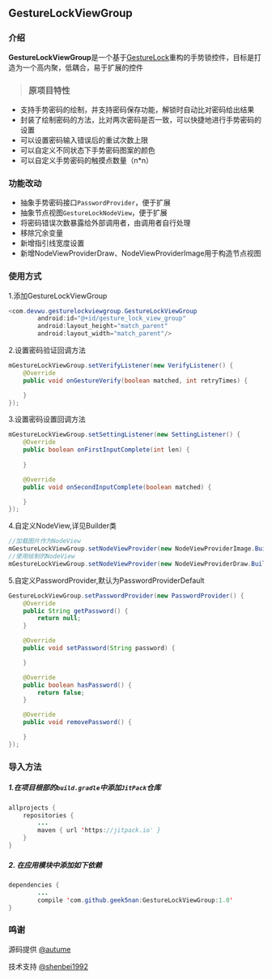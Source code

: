 ## GestureLockViewGroup

### 介绍
**GestureLockViewGroup**是一个基于[GestureLock](https://github.com/autume/GestureLock.git)重构的手势锁控件，目标是打造为一个高内聚，低耦合，易于扩展的控件

>### 原项目特性
* 支持手势密码的绘制，并支持密码保存功能，解锁时自动比对密码给出结果
* 封装了绘制密码的方法，比对两次密码是否一致，可以快捷地进行手势密码的设置
* 可以设置密码输入错误后的重试次数上限
* 可以自定义不同状态下手势密码图案的颜色
* 可以自定义手势密码的触摸点数量（n*n）

### 功能改动
* 抽象手势密码接口`PasswordProvider`，便于扩展
* 抽象节点视图`GestureLockNodeView`，便于扩展
* 将密码错误次数暴露给外部调用者，由调用者自行处理
* 移除冗余变量
* 新增指引线宽度设置
* 新增NodeViewProviderDraw、NodeViewProviderImage用于构造节点视图

### 使用方式
1.添加GestureLockViewGroup

```Java
<com.devwu.gesturelockviewgroup.GestureLockViewGroup
        android:id="@+id/gesture_lock_view_group"
        android:layout_height="match_parent"
        android:layout_width="match_parent"/>
```
2.设置密码验证回调方法

````Java
mGestureLockViewGroup.setVerifyListener(new VerifyListener() {
    @Override
    public void onGestureVerify(boolean matched, int retryTimes) {

    }
});
````

3.设置密码设置回调方法

````Java
mGestureLockViewGroup.setSettingListener(new SettingListener() {
    @Override
    public boolean onFirstInputComplete(int len) {
 
    }

    @Override
    public void onSecondInputComplete(boolean matched) {

    }
});
````

4.自定义NodeView,详见Builder类

```Java
//加载图片作为NodeView
mGestureLockViewGroup.setNodeViewProvider(new NodeViewProviderImage.Builder(this).build());
//使用绘制的NodeView
mGestureLockViewGroup.setNodeViewProvider(new NodeViewProviderDraw.Builder(this).build());

```

5.自定义PasswordProvider,默认为PasswordProviderDefault

```Java
GestureLockViewGroup.setPasswordProvider(new PasswordProvider() {
    @Override
    public String getPassword() {
        return null;
    }

    @Override
    public void setPassword(String password) {

    }

    @Override
    public boolean hasPassword() {
        return false;
    }

    @Override
    public void removePassword() {

    }
});
```





### 导入方法
##### 1.在项目根部的`build.gradle`中添加`JitPack`仓库

````Java
allprojects {
	repositories {
		...
		maven { url 'https://jitpack.io' }
	}
}
````

##### 2. 在应用模块中添加如下依赖

````Java
dependencies {
        ...
        compile 'com.github.geek5nan:GestureLockViewGroup:1.0'
}
````
### 鸣谢

源码提供 [@autume](https://github.com/autume)

技术支持 [@shenbei1992](https://github.com/shenbei1992)
